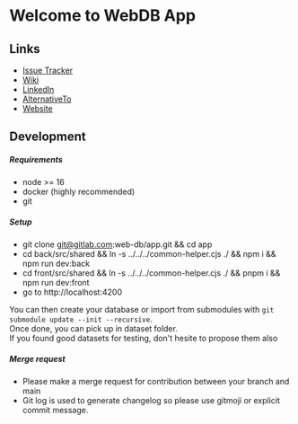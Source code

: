 # Welcome to WebDB App

## Links
- [Issue Tracker](https://gitlab.com/web-db/app/-/issues)
- [Wiki](https://gitlab.com/web-db/-/app/home)
- [LinkedIn](https://www.linkedin.com/company/web-db)
- [AlternativeTo](https://alternativeto.net/software/webdb-app/about/)
- [Website](https://webdb.app/)


## Development

##### Requirements
- node >= 16
- docker (highly recommended)
- git

##### Setup
- git clone git@gitlab.com:web-db/app.git && cd app
- cd back/src/shared && ln -s ../../../common-helper.cjs ./ && npm i && npm run dev:back
- cd front/src/shared && ln -s ../../../common-helper.cjs ./ && pnpm i && npm run dev:front
- go to http://localhost:4200

You can then create your database or import from submodules with 
``` git submodule update --init --recursive ```.<br>
Once done, you can pick up in dataset folder.<br>
If you found good datasets for testing, don't hesite to propose them also

##### Merge request
- Please make a merge request for contribution between your branch and main
- Git log is used to generate changelog so please use gitmoji or explicit commit message.
